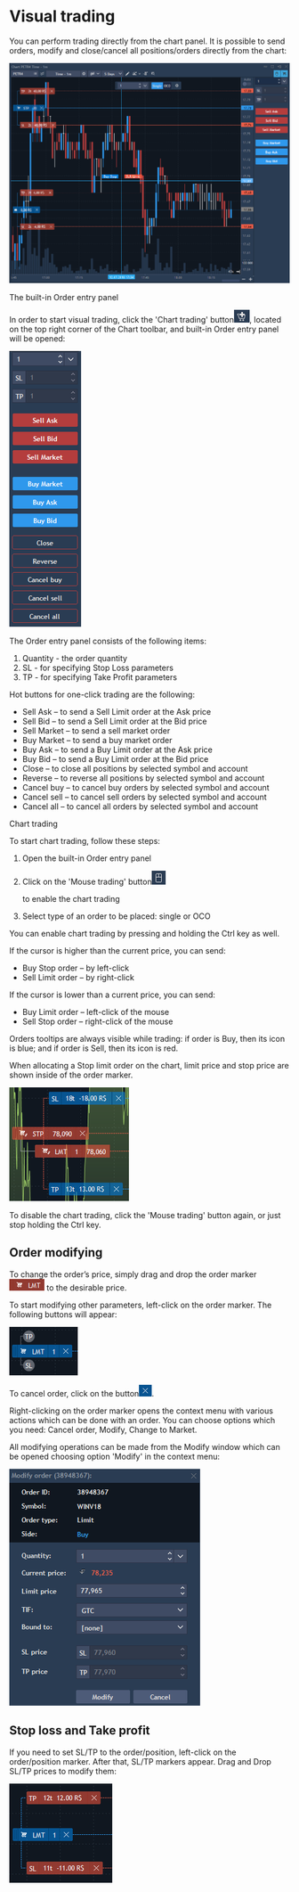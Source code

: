 # Visual trading

You can perform trading directly from the chart panel. It is possible to send orders, modify and close/cancel all positions/orders directly from the chart:

![](../../.gitbook/assets/82.png)

The built-in Order entry panel

In order to start visual trading, click the 'Chart trading' button![](../../.gitbook/assets/83.png), located on the top right corner of the Chart toolbar, and built-in Order entry panel will be opened:

![](../../.gitbook/assets/84.png)

The Order entry panel consists of the following items:

1. Quantity - the order quantity
2. SL - for specifying Stop Loss parameters
3. TP - for specifying Take Profit parameters

Hot buttons for one-click trading are the following:

* Sell Ask – to send a Sell Limit order at the Ask price
* Sell Bid – to send a Sell Limit order at the Bid price
* Sell Market – to send a sell market order
* Buy Market – to send a buy market order
* Buy Ask – to send a Buy Limit order at the Ask price
* Buy Bid – to send a Buy Limit order at the Bid price
* Close – to close all positions by selected symbol and account
* Reverse – to reverse all positions by selected symbol and account
* Cancel buy – to cancel buy orders by selected symbol and account
* Cancel sell – to cancel sell orders by selected symbol and account
* Cancel all – to cancel all orders by selected symbol and account

Chart trading

To start chart trading, follow these steps:

1. Оpen the built-in Order entry panel
2. Click on the 'Mouse trading' button![](../../.gitbook/assets/85.png)

   to enable the chart trading

3. Select type of an order to be placed: single or OCO

You can enable chart trading by pressing and holding the Ctrl key as well.

If the cursor is higher than the current price, you can send:

* Buy Stop order – by left-click
* Sell Limit order – by right-click

If the cursor is lower than a current price, you can send:

* Buy Limit order – left-click of the mouse
* Sell Stop order – right-click of the mouse

Orders tooltips are always visible while trading: if order is Buy, then its icon is blue; and if order is Sell, then its icon is red.

When allocating a Stop limit order on the chart, limit price and stop price are shown inside of the order marker.

![](../../.gitbook/assets/86.png)

To disable the chart trading, click the 'Mouse trading' button again, or just stop holding the Ctrl key.

## Order modifying

To change the order’s price, simply drag and drop the order marker![](../../.gitbook/assets/87.png) to the desirable price.

To start modifying other parameters, left-click on the order marker. The following buttons will appear:

![](../../.gitbook/assets/88.png)

To cancel order, click on the button![](../../.gitbook/assets/89.png).

Right-clicking on the order marker opens the context menu with various actions which can be done with an order. You can choose options which you need: Cancel order, Modify, Change to Market.

All modifying operations can be made from the Modify window which can be opened choosing option 'Modify' in the context menu:

![](../../.gitbook/assets/90.png)

## Stop loss and Take profit

If you need to set SL/TP to the order/position, left-click on the order/position marker. After that, SL/TP markers appear. Drag and Drop SL/TP prices to modify them:

![](../../.gitbook/assets/91.png)

